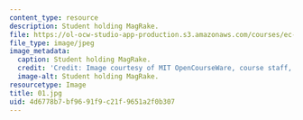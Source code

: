 ```yaml
---
content_type: resource
description: Student holding MagRake.
file: https://ol-ocw-studio-app-production.s3.amazonaws.com/courses/ec-s06-design-for-demining-spring-2007/4d6778b7bf9691f9c21f9651a2f0b307_01.jpg
file_type: image/jpeg
image_metadata:
  caption: Student holding MagRake.
  credit: 'Credit: Image courtesy of MIT OpenCourseWare, course staff, and students.'
  image-alt: Student holding MagRake.
resourcetype: Image
title: 01.jpg
uid: 4d6778b7-bf96-91f9-c21f-9651a2f0b307
---
```

